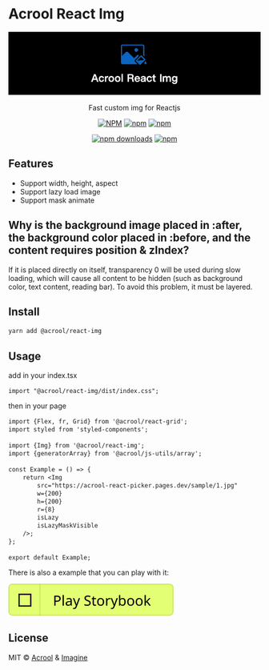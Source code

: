 # Acrool React Img

<a href="https://acrool-react-img.pages.dev/" title="Acrool React Img - Fast custom img for Reactjs">
    <img src="https://raw.githubusercontent.com/acrool/acrool-react-img/main/example/public/og.webp" alt="Acrool React Img Logo"/>
</a>

<p align="center">
    Fast custom img for Reactjs
</p>

<div align="center">

[![NPM](https://img.shields.io/npm/v/@acrool/react-img.svg?style=for-the-badge)](https://www.npmjs.com/package/@acrool/react-img)
[![npm](https://img.shields.io/bundlejs/size/@acrool/react-img?style=for-the-badge)](https://github.com/acrool/@acrool/react-img/blob/main/LICENSE)
[![npm](https://img.shields.io/npm/l/@acrool/react-img?style=for-the-badge)](https://github.com/acrool/react-img/blob/main/LICENSE)

[![npm downloads](https://img.shields.io/npm/dm/@acrool/react-img.svg?style=for-the-badge)](https://www.npmjs.com/package/@acrool/react-img)
[![npm](https://img.shields.io/npm/dt/@acrool/react-img.svg?style=for-the-badge)](https://www.npmjs.com/package/@acrool/react-img)

</div>

## Features

- Support width, height, aspect
- Support lazy load image
- Support mask animate

## Why is the background image placed in :after, the background color placed in :before, and the content requires position & zIndex?

If it is placed directly on itself, transparency 0 will be used during slow loading, which will cause all content to be hidden (such as background color, text content, reading bar). To avoid this problem, it must be layered.


## Install

```bash
yarn add @acrool/react-img
```

## Usage

add in your index.tsx
```tst
import "@acrool/react-img/dist/index.css";
```

then in your page
```tsx
import {Flex, fr, Grid} from '@acrool/react-grid';
import styled from 'styled-components';

import {Img} from '@acrool/react-img';
import {generatorArray} from '@acrool/js-utils/array';

const Example = () => {
    return <Img
        src="https://acrool-react-picker.pages.dev/sample/1.jpg"
        w={200}
        h={200}
        r={8}
        isLazy
        isLazyMaskVisible
    />;
};

export default Example;

```



There is also a example that you can play with it:

[![Play react-editext-example](https://raw.githubusercontent.com/acrool/acrool-react-img/main/play-in-example-button.svg)](https://acrool-react-img.pages.dev)


## License

MIT © [Acrool](https://github.com/acrool) & [Imagine](https://github.com/imagine10255)
